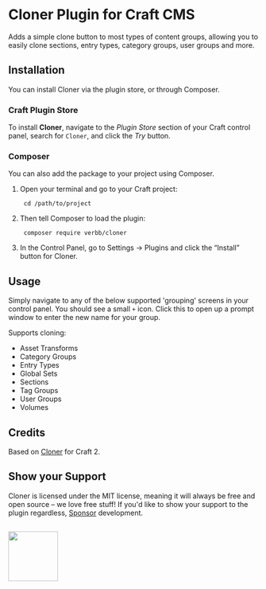 # Cloner Plugin for Craft CMS
Adds a simple clone button to most types of content groups, allowing you to easily clone sections, entry types, category groups, user groups and more.

## Installation
You can install Cloner via the plugin store, or through Composer.

### Craft Plugin Store
To install **Cloner**, navigate to the _Plugin Store_ section of your Craft control panel, search for `Cloner`, and click the _Try_ button.

### Composer
You can also add the package to your project using Composer.

1. Open your terminal and go to your Craft project:

        cd /path/to/project

2. Then tell Composer to load the plugin:
    
        composer require verbb/cloner

3. In the Control Panel, go to Settings → Plugins and click the “Install” button for Cloner.

## Usage
Simply navigate to any of the below supported 'grouping' screens in your control panel. You should see a small `+` icon. Click this to open up a prompt window to enter the new name for your group.

Supports cloning:
- Asset Transforms
- Category Groups
- Entry Types
- Global Sets
- Sections
- Tag Groups
- User Groups
- Volumes

## Credits
Based on [Cloner](https://github.com/kymar/craft_cloner) for Craft 2.

## Show your Support
Cloner is licensed under the MIT license, meaning it will always be free and open source – we love free stuff! If you'd like to show your support to the plugin regardless, [Sponsor](https://github.com/sponsors/verbb) development.

<h2></h2>

<a href="https://verbb.io" target="_blank">
  <img width="100" src="https://verbb.io/assets/img/verbb-pill.svg">
</a>

